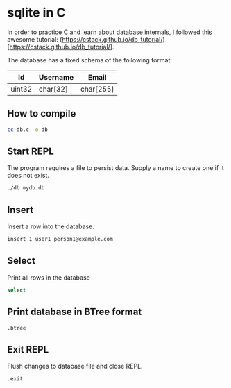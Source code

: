 # sqlite in C

In order to practice C and learn about database internals, I followed this awesome tutorial: (https://cstack.github.io/db_tutorial/)[https://cstack.github.io/db_tutorial/].

The database has a fixed schema of the following format:

| Id     | Username | Email     |
| ------ | -------- | --------- |
| uint32 | char[32] | char[255] |

## How to compile

```bash
cc db.c -o db
```

## Start REPL

The program requires a file to persist data. Supply a name to create one if it does not exist.

```bash
./db mydb.db
```

## Insert

Insert a row into the database.

```bash
insert 1 user1 person1@example.com
```

## Select

Print all rows in the database

```bash
select
```

## Print database in BTree format

```bash
.btree
```

## Exit REPL

Flush changes to database file and close REPL.

```bash
.exit
```
